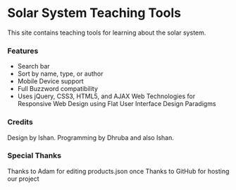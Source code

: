 Solar System Teaching Tools
=================
This site contains teaching tools for learning about the solar system.

### Features
 - Search bar
 - Sort by name, type, or author
 - Mobile Device support
 - Full Buzzword compatibility
 - Uses jQuery, CSS3, HTML5, and AJAX Web Technologies for Responsive Web Design using Flat User Interface Design Paradigms


### Credits
Design by Ishan.
Programming by Dhruba and also Ishan.

### Special Thanks
Thanks to Adam for editing products.json once
Thanks to GitHub for hosting our project
